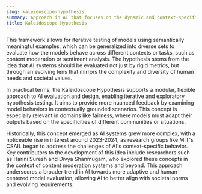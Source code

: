 ```yaml
---
slug: kaleidoscope-hypothesis
summary: Approach in AI that focuses on the dynamic and context-specific evaluation of machine learning models, particularly in settings where model behavior must adapt to varying real-world conditions.
title: Kaleidoscope Hypothesis
---
```


This framework allows for iterative testing of models using semantically meaningful examples, which can be generalized into diverse sets to evaluate how the models behave across different contexts or tasks, such as content moderation or sentiment analysis. The hypothesis stems from the idea that AI systems should be evaluated not just by rigid metrics, but through an evolving lens that mirrors the complexity and diversity of human needs and societal values.

In practical terms, the Kaleidoscope Hypothesis supports a modular, flexible approach to AI evaluation and design, enabling iterative and exploratory hypothesis testing. It aims to provide more nuanced feedback by examining model behaviors in contextually grounded scenarios. This concept is especially relevant in domains like fairness, where models must adapt their outputs based on the specificities of different communities or situations.

Historically, this concept emerged as AI systems grew more complex, with a noticeable rise in interest around 2023-2024, as research groups like MIT's CSAIL began to address the challenges of AI's context-specific behavior. Key contributors to the development of this idea include researchers such as Harini Suresh and Divya Shanmugam, who explored these concepts in the context of content moderation systems and beyond. This approach underscores a broader trend in AI towards more adaptive and human-centered model evaluation, allowing AI to better align with societal norms and evolving requirements.

